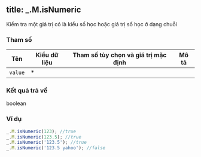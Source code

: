 title: _.M.isNumeric
-----

Kiểm tra một giá trị có là kiểu số học hoặc giá trị số học ở dạng chuỗi

### Tham số
<table class="table table-striped">
    <thead>
    <tr>
        <th>Tên</th>
        <th>Kiểu dữ liệu</th>
        <th>Tham số tùy chọn và giá trị mặc định</th>
        <th>Mô tả</th>
    </tr>
    </thead>
    <tbody>
<tr>
    <td><code>value</code></td>
    <td>*</td>
    <td></td>
    <td></td>
</tr>
    </tbody>
</table>

### Kết quả trả về
<dl class="dl-horizontal">
    <dt>boolean</dt><dd></dd>
</dl>

### Ví dụ
```js
_.M.isNumeric(123); //true
_.M.isNumeric(123.5); //true
_.M.isNumeric('123.5'); //true
_.M.isNumeric('123.5 yahoo'); //false
```